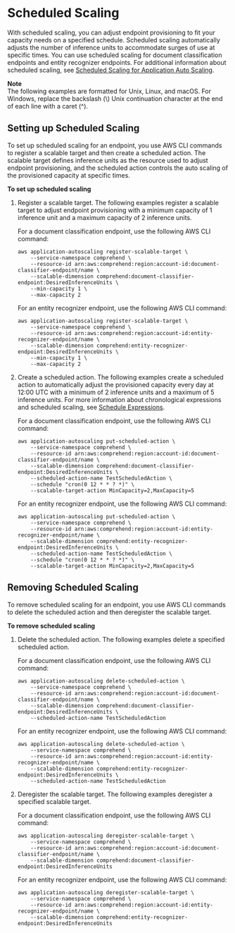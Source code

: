 # Scheduled Scaling<a name="ScheduledScaling"></a>

With scheduled scaling, you can adjust endpoint provisioning to fit your capacity needs on a specified schedule\. Scheduled scaling automatically adjusts the number of inference units to accommodate surges of use at specific times\. You can use scheduled scaling for document classification endpoints and entity recognizer endpoints\. For additional information about scheduled scaling, see [Scheduled Scaling for Application Auto Scaling](https://docs.aws.amazon.com/autoscaling/application/userguide/application-auto-scaling-scheduled-scaling.html)\.

**Note**  
The following examples are formatted for Unix, Linux, and macOS\. For Windows, replace the backslash \(\\\) Unix continuation character at the end of each line with a caret \(^\)\.

## Setting up Scheduled Scaling<a name="setup-scheduled-scaling"></a>

To set up scheduled scaling for an endpoint, you use AWS CLI commands to register a scalable target and then create a scheduled action\. The scalable target defines inference units as the resource used to adjust endpoint provisioning, and the scheduled action controls the auto scaling of the provisioned capacity at specific times\.

**To set up scheduled scaling**

1. Register a scalable target\. The following examples register a scalable target to adjust endpoint provisioning with a minimum capacity of 1 inference unit and a maximum capacity of 2 inference units\.

   For a document classification endpoint, use the following AWS CLI command:

   ```
   aws application-autoscaling register-scalable-target \
       --service-namespace comprehend \
       --resource-id arn:aws:comprehend:region:account-id:document-classifier-endpoint/name \
       --scalable-dimension comprehend:document-classifier-endpoint:DesiredInferenceUnits \
       --min-capacity 1 \
       --max-capacity 2
   ```

   For an entity recognizer endpoint, use the following AWS CLI command:

   ```
   aws application-autoscaling register-scalable-target \
       --service-namespace comprehend \
       --resource-id arn:aws:comprehend:region:account-id:entity-recognizer-endpoint/name \
       --scalable-dimension comprehend:entity-recognizer-endpoint:DesiredInferenceUnits \
       --min-capacity 1 \
       --max-capacity 2
   ```

1. Create a scheduled action\. The following examples create a scheduled action to automatically adjust the provisioned capacity every day at 12:00 UTC with a minimum of 2 inference units and a maximum of 5 inference units\. For more information about chronological expressions and scheduled scaling, see [Schedule Expressions](https://docs.aws.amazon.com/AmazonCloudWatch/latest/events/ScheduledEvents.html)\. 

   For a document classification endpoint, use the following AWS CLI command:

   ```
   aws application-autoscaling put-scheduled-action \
       --service-namespace comprehend \
       --resource-id arn:aws:comprehend:region:account-id:document-classifier-endpoint/name \
       --scalable-dimension comprehend:document-classifier-endpoint:DesiredInferenceUnits \
       --scheduled-action-name TestScheduledAction \
       --schedule "cron(0 12 * * ? *)" \
       --scalable-target-action MinCapacity=2,MaxCapacity=5
   ```

   For an entity recognizer endpoint, use the following AWS CLI command:

   ```
   aws application-autoscaling put-scheduled-action \
       --service-namespace comprehend \
       --resource-id arn:aws:comprehend:region:account-id:entity-recognizer-endpoint/name \
       --scalable-dimension comprehend:entity-recognizer-endpoint:DesiredInferenceUnits \
       --scheduled-action-name TestScheduledAction \
       --schedule "cron(0 12 * * ? *)" \
       --scalable-target-action MinCapacity=2,MaxCapacity=5
   ```

## Removing Scheduled Scaling<a name="remove-scheduled-scaling"></a>

To remove scheduled scaling for an endpoint, you use AWS CLI commands to delete the scheduled action and then deregister the scalable target\.

**To remove scheduled scaling**

1. Delete the scheduled action\. The following examples delete a specified scheduled action\.

   For a document classification endpoint, use the following AWS CLI command:

   ```
   aws application-autoscaling delete-scheduled-action \
       --service-namespace comprehend \
       --resource-id arn:aws:comprehend:region:account-id:document-classifier-endpoint/name \
       --scalable-dimension comprehend:document-classifier-endpoint:DesiredInferenceUnits \
       --scheduled-action-name TestScheduledAction
   ```

   For an entity recognizer endpoint, use the following AWS CLI command:

   ```
   aws application-autoscaling delete-scheduled-action \
       --service-namespace comprehend \
       --resource-id arn:aws:comprehend:region:account-id:entity-recognizer-endpoint/name \
       --scalable-dimension comprehend:entity-recognizer-endpoint:DesiredInferenceUnits \
       --scheduled-action-name TestScheduledAction
   ```

1. Deregister the scalable target\. The following examples deregister a specified scalable target\.

   For a document classification endpoint, use the following AWS CLI command:

   ```
   aws application-autoscaling deregister-scalable-target \
       --service-namespace comprehend \
       --resource-id arn:aws:comprehend:region:account-id:document-classifier-endpoint/name \
       --scalable-dimension comprehend:document-classifier-endpoint:DesiredInferenceUnits
   ```

   For an entity recognizer endpoint, use the following AWS CLI command:

   ```
   aws application-autoscaling deregister-scalable-target \
       --service-namespace comprehend \
       --resource-id arn:aws:comprehend:region:account-id:entity-recognizer-endpoint/name \
       --scalable-dimension comprehend:entity-recognizer-endpoint:DesiredInferenceUnits
   ```